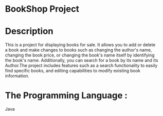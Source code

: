 # BookShop Project
# Description
This is a project for displaying books for sale. It allows you to add or delete a book and make changes to books such as changing the author's name, changing the book price, or changing the book's name itself by identifying the book's name. Additionally, you can search for a book by its name and its Author.The project includes features such as  a search functionality to easily find specific books, and editing capabilities to modify existing book information.
# The Programming Language : 
Java
